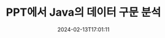 ---
############################# Static ############################
layout: "auto-gen-parser"
date: 2024-02-13T17:01:11
draft: false
otherformats: 

############################# Head ############################
head_title: "Java에서 PPT의 데이터 구문 분석"
head_description: "Java의 문서에서 데이터를 빠르게 구문 분석합니다."

############################# Header ############################
title: "PPT에서 Java의 데이터 구문 분석"
description: "몇 줄의 Java 코드로 PPT의 데이터를 구문 분석합니다."
bg_image: "https://cms.admin.containerize.com/templates/aspose/App_Themes/V3/images/bg/header1.png"
bg_overlay: false
button:
    enable: true
    icon: "fas fa-arrow-down"
    label: "무료 평가판 다운로드"
    link: "https://downloads.groupdocs.com/parser/java"

############################# SubMenu ############################
submenu:
    enable: true

    left:
        img_alt: "GroupDocs.Parser for Java"
        image: "https://cms.admin.containerize.com/templates/groupdocs/images/product-logos/90x90-noborder/groupdocs-parser-java.png"
        product: "GroupDocs.Parser"
        platform: "Java"

    middle:
        button:

            # button loop
            - link: "https://apireference.groupdocs.com/parser/java"
              text: "API 참조"

            # button loop
            - link: "https://github.com/groupdocs-parser"
              text: "코드 예제"

            # button loop
            - link: "https://products.groupdocs.app/parser/family"
              text: "라이브 데모"

            # button loop
            - link: "https://purchase.groupdocs.com/pricing/parser/java"
              text: "가격"

    right:
        link_download: "https://downloads.groupdocs.com/parser"
        link_learn: "https://docs.groupdocs.com/parser/java"
        link_buy: "https://purchase.groupdocs.com"

############################# About ############################
about:
    enable: true
    title: "GroupDocs.Parser for Java의 템플릿으로 데이터 구문 분석"
    content: |
        템플릿은 문서에서 데이터 추출의 효율성, 정확성 및 일관성을 크게 향상시킬 수 있습니다. GroupDocs.Parser for Java는 템플릿 작업을 위한 강력한 솔루션을 제공합니다.
        
        GroupDocs.Parser for Java를 사용하면 PDF 및 Microsoft Word 문서를 포함하여 다양한 유형의 문서에 대한 템플릿을 쉽게 만들 수 있습니다. 여러 문서의 일괄 구문 분석을 위해 템플릿을 사용할 수도 있습니다.

        GroupDocs.Parser for Java의 템플릿 작업에 대한 모범 사례에는 배포 전에 고유 식별자를 사용하고 템플릿을 철저히 테스트하는 것이 포함됩니다. GroupDocs.Parser for Java를 사용하면 데이터 추출을 최적화하고 더 나은 결과를 얻을 수 있습니다.

        문서 파싱 작업을 단순화하고 생산성을 향상시키려면 지금 GroupDocs.Parser for Java를 다운로드하고 사용해 보십시오. 시작하고 성공을 달성하는 데 도움이 되는 문서 및 지원 리소스를 사용할 수 있습니다.

        [문서](https://docs.groupdocs.com/parser/java/working-with-templates/)에서 문서 파싱에 대해 자세히 알아보세요.

############################# More ############################
more:
    enable: true
    title_left: "시스템 요구 사항"
    content_left: |
        GroupDocs.Parser for Java API는 모든 주요 플랫폼 및 운영 체제에서 지원됩니다. 아래 코드를 실행하기 전에 시스템에 다음 필수 구성 요소가 설치되어 있는지 확인하십시오.
        
        * 운영 체제: Microsoft Windows, Linux, MacOS
        * 개발 환경: NetBeans, Intellij IDEA, Eclipse, etc.
        * 프레임워크
        * [Maven](https://repository.groupdocs.com/webapp/#/artifacts/browse/tree/General/repo/com/groupdocs/groupdocs-parser)에서 GroupDocs.Parser for Java의 최신 버전을 다운로드하세요.

    title_right: "GroupDocs.Parser for Java를 사용하는 이유"
    content_right: |
        * 지원되는 모든 문서에서 일반 텍스트 추출 지원    
        * 사용자 정의 템플릿을 통한 문서 분석    
        * 구조화된 텍스트 추출을 완벽하게 지원    
        * 키워드 및 정규 표현식을 통한 텍스트 검색    
        * 형식이 지정된 텍스트, 메타데이터, 이미지, 컨테이너 및 첨부 파일 추출    
        * 지원되는 일부 문서 형식의 목차 추출    
        * PDF 문서에서 양식 데이터 구문 분석    
        * 문서에서 하이퍼링크 추출           

############################# Demos ############################
demos:
    enable: true
    title: "라이브 데모 - PPT 온라인의 데이터 구문 분석"
    content: |
       지금 바로 [GroupDocs.Parser Live Demos](https://products.groupdocs.app/parser/ppt) 웹사이트를 방문하여 PPT 파일의 데이터를 구문 분석하세요.
       라이브 데모에는 다음과 같은 이점이 있습니다.
        
############################# About Formats ############################
about_formats:
    enable: true

############################# More Formats ############################
more_formats:
    enable: true
    title: "다른 문서 형식의 데이터 구문 분석"
    content: |
        Java 문서는 파일 형식 및 이미지에 대한 API를 구문 분석합니다. 아래에 설명된 대로 널리 사용되는 일부 파일 형식에 대한 데이터를 추출합니다.

############################# Back to top ###############################
back_to_top:
    enable: true
---